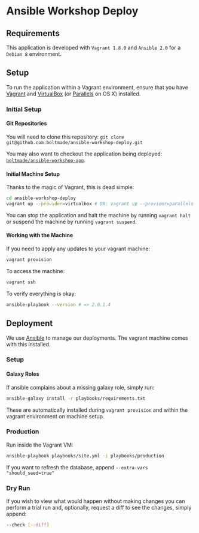 Ansible Workshop Deploy
=======================

Requirements
------------

This application is developed with `Vagrant 1.8.0` and `Ansible 2.0` for a `Debian 8` environment.

Setup
-----

To run the application within a Vagrant environment, ensure that you have [Vagrant][1] and
[VirtualBox][2] (or [Parallels][3] on OS X) installed.

### Initial Setup

#### Git Repositories

You will need to clone this repository: `git clone git@github.com:boltmade/ansible-workshop-deploy.git`

You may also want to checkout the application being deployed:
[`boltmade/ansible-workshop-app`][4].

#### Initial Machine Setup

Thanks to the magic of Vagrant, this is dead simple:

```bash
cd ansible-workshop-deploy
vagrant up --provider=virtualbox # OR: vagrant up --provider=parallels
```

You can stop the application and halt the machine by running `vagrant halt` or suspend the machine
by running `vagrant suspend`.

#### Working with the Machine

If you need to apply any updates to your vagrant machine:

```bash
vagrant provision
```

To access the machine:

```bash
vagrant ssh
```

To verify everything is okay:

```bash
ansible-playbook --version # => 2.0.1.4
```

Deployment
----------

We use [Ansible][5] to manage our deployments. The vagrant machine comes with this installed.

### Setup

#### Galaxy Roles

If ansible complains about a missing galaxy role, simply run:

```bash
ansible-galaxy install -r playbooks/requirements.txt
```

These are automatically installed during `vagrant provision` and within the vagrant environment on
machine setup.

### Production

Run inside the Vagrant VM:

```bash
ansible-playbook playbooks/site.yml -i playbooks/production
```

If you want to refresh the database, append `--extra-vars "should_seed=true"`

### Dry Run

If you wish to view what would happen without making changes you can perform a trial run and,
optionally, request a diff to see the changes, simply append:

```bash
--check [--diff]
```

[1]: https://www.vagrantup.com/downloads.html
[2]: https://www.virtualbox.org/wiki/Downloads
[3]: http://www.parallels.com/products/desktop/
[4]: https://github.com/Boltmade/ansible-workshop-app
[5]: http://www.ansible.com/
